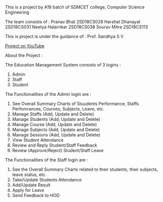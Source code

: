 This is a project by A19 batch of SDMCET college, Computer Science Engineering

The team consists of :
  Pranav Bhat 2SD18CS028 
  Harshat Dhanayat 2SD18CS031
  Neetya Halarnkar 2SD18CS038
  Sourav Mitra 2SD18CS113
 
This is project is under the guidance of : Prof. Sandhya S V

[Project on YouTube]( https://youtu.be/Rno5kuVG2Zs "Education Management System ")


About the Project :

The Education Management System consists of 3 logins :
  1) Admin
  2) Staff
  3) Student
  
The Functionalities of the Admin login are :

1. See Overall Summary Charts of Stuudents Performance, Staffs Perfomrances, Courses, Subjects, Leave, etc.
2. Manage Staffs (Add, Update and Delete)
3. Manage Students (Add, Update and Delete)
4. Manage Course (Add, Update and Delete)
5. Manage Subjects (Add, Update and Delete)
6. Manage Sessions (Add, Update and Delete)
7. View Student Attendance
8. Review and Reply Student/Staff Feedback
9. Review (Approve/Reject) Student/Staff Leave


The Functionalities of the Staff login are :

1. See the Overall Summary Charts related to their students, their subjects, leave status, etc.
2. Take/Update Students Attendance
3. Add/Update Result
4. Apply for Leave
5. Send Feedback to HOD
